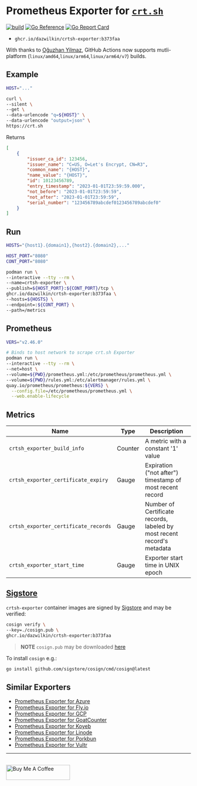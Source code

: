# Prometheus Exporter for [`crt.sh`](https://crt.sh)

[![build](https://github.com/DazWilkin/crtsh-exporter/actions/workflows/multi-platform-docker-build.yml/badge.svg)](https://github.com/DazWilkin/crtsh-exporter/actions/workflows/multi-platform-docker-build.yml)
[![Go Reference](https://pkg.go.dev/badge/github.com/DazWilkin/crtsh-exporter.svg)](https://pkg.go.dev/github.com/DazWilkin/crtsh-exporter)
[![Go Report Card](https://goreportcard.com/badge/github.com/DazWilkin/crtsh-exporter)](https://goreportcard.com/report/github.com/DazWilkin/crtsh-exporter)

+ `ghcr.io/dazwilkin/crtsh-exporter:b373faa`

With thanks to [Oğuzhan Yilmaz](https://github.com/oguzhan-yilmaz), GitHub Actions now supports mutli-platform (`linux/amd64`,`linux/arm64`,`linux/arm64/v7`) builds.

## Example

```bash
HOST="..."

curl \
--silent \
--get \
--data-urlencode "q=${HOST}" \
--data-urlencode "output=json" \
https://crt.sh
```
Returns
```JSON
[
    {
        "issuer_ca_id": 123456,
        "issuer_name": "C=US, O=Let's Encrypt, CN=R3",
        "common_name": "{HOST}",
        "name_value": "{HOST}",
        "id": 10123456789,
        "entry_timestamp": "2023-01-01T23:59:59.000",
        "not_before": "2023-01-01T23:59:59",
        "not_after": "2023-01-01T23:59:59",
        "serial_number": "123456789abcdef0123456789abcdef0"
    }
]
```

## Run

```bash
HOSTS="{host1}.{domain1},{host2}.{domain2},..."

HOST_PORT="8080"
CONT_PORT="8080"

podman run \
--interactive --tty --rm \
--name=crtsh-exporter \
--publish=${HOST_PORT}:${CONT_PORT}/tcp \
ghcr.io/dazwilkin/crtsh-exporter:b373faa \
--hosts=${HOSTS} \
--endpoint=:${CONT_PORT} \
--path=/metrics
```

## Prometheus

```bash
VERS="v2.46.0"

# Binds to host network to scrape crt.sh Exporter
podman run \
--interactive --tty --rm \
--net=host \
--volume=${PWD}/prometheus.yml:/etc/prometheus/prometheus.yml \
--volume=${PWD}/rules.yml:/etc/alertmanager/rules.yml \
quay.io/prometheus/prometheus:${VERS} \
  --config.file=/etc/prometheus/prometheus.yml \
  --web.enable-lifecycle
```

## Metrics

|Name|Type|Description|
|----|----|-----------|
|`crtsh_exporter_build_info`|Counter|A metric with a constant '1' value|
|`crtsh_exporter_certificate_expiry`|Gauge|Expiration ("not after") timestamp of most recent record|
|`crtsh_exporter_certificate_records`|Gauge|Number of Certificate records, labeled by most recent record's metadata|
|`crtsh_exporter_start_time`|Gauge|Exporter start time in UNIX epoch|

## [Sigstore](https://www.sigstore.dev/)

`crtsh-exporter` container images are signed by [Sigstore](https://www.sigstore.dev/) and may be verified:

```bash
cosign verify \
--key=./cosign.pub \
ghcr.io/dazwilkin/crtsh-exporter:b373faa
```

> **NOTE** `cosign.pub` may be downloaded [here](./cosign.pub)

To install `cosign` e.g.:

```bash
go install github.com/sigstore/cosign/cmd/cosign@latest
```

## Similar Exporters

+ [Prometheus Exporter for Azure](https://github.com/DazWilkin/azure-exporter)
+ [Prometheus Exporter for Fly.io](https://github.com/DazWilkin/fly-exporter)
+ [Prometheus Exporter for GCP](https://github.com/DazWilkin/gcp-exporter)
+ [Prometheus Exporter for GoatCounter](https://github.com/DazWilkin/goatcounter-exporter)
+ [Prometheus Exporter for Koyeb](https://github.com/DazWilkin/koyeb-exporter)
+ [Prometheus Exporter for Linode](https://github.com/DazWilkin/linode-exporter)
+ [Prometheus Exporter for Porkbun](https://github.com/DazWilkin/porkbun-exporter)
+ [Prometheus Exporter for Vultr](https://github.com/DazWilkin/vultr-exporter)

<hr/>
<br/>
<a href="https://www.buymeacoffee.com/dazwilkin" target="_blank"><img src="https://cdn.buymeacoffee.com/buttons/default-orange.png" alt="Buy Me A Coffee" height="41" width="174"></a>
